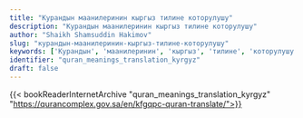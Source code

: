```yaml
---
title: "Курандын маанилеринин кыргыз тилине которулушу"
description: "Курандын маанилеринин кыргыз тилине которулушу"
author: "Shaikh Shamsuddin Hakimov"
slug: "курандын-маанилеринин-кыргыз-тилине-которулушу"
keywords: ['Курандын', 'маанилеринин', 'кыргыз', 'тилине', 'которулушу', 'quran', 'meaning', 'translation', 'book', 'download', 'pdf', 'islam']
identifier: "quran_meanings_translation_kyrgyz"
draft: false
---
```


{{< bookReaderInternetArchive "quran_meanings_translation_kyrgyz" "https://qurancomplex.gov.sa/en/kfgqpc-quran-translate/">}}
